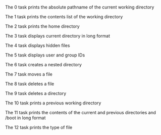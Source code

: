 The 0 task prints the absolute pathname of the current working directory

The 1 task prints the contents list of the working directory

The 2 task prints the home directory

The 3 task displays current directory in long format

The 4 task displays hidden files

The 5 task displays user and group IDs

The 6 task creates a nested directory

The 7 task moves a file

The 8 task deletes a file

The 9 task deletes a directory

The 10 task prints a previous working directory

The 11 task prints the contents of the current and previous directories and /boot in long format

The 12 task prints the type of file
 
